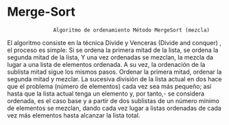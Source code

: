 # Merge-Sort
                   Algoritmo de ordenamiento Método MergeSort (mezcla)

El algoritmo consiste en la técnica Divide y Venceras (Divide and conquer)  , el proceso es simple:
Si se ordena la primera mitad de la lista,
se ordena la segunda mitad de la lista,
Y una vez ordenadas se mezclan, la mezcla da lugar a una lista de elementos ordenada.
A su vez, la ordenación de la sublista mitad sigue los mismos pasos.
Ordenar la primera mitad, ordenar la segunda mitad y mezclar. 
La sucesiva división de la lista actual en dos hace que el problema (número de elementos)
cada vez sea más pequeño; así hasta que la lista actual tenga un elemento y, por tanto,-
se considera ordenada, es el caso base y a partir de dos sublistas de un número mínimo
de elementos se mezclan, dando cada vez lugar a listas
ordenadas de cada vez más elementos hasta alcanzar la lista total.



